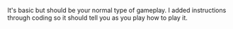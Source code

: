 It's basic but should be your normal type of gameplay. I added instructions through coding so it should tell you as you play how to play it.
